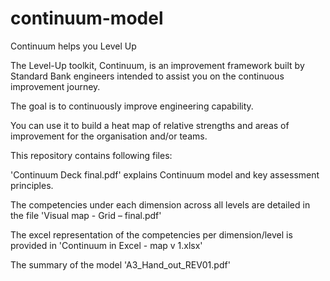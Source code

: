 # continuum-model

Continuum helps you Level Up

The Level-Up toolkit, Continuum, is an improvement framework built by Standard Bank engineers intended to assist you on the continuous improvement journey. 

The goal is to continuously improve engineering capability. 

You can use it to build a heat map of relative strengths and areas of improvement for the organisation and/or teams.

This repository contains following files:

  'Continuum Deck final.pdf' explains Continuum model and key assessment principles.

  The competencies under each dimension across all levels are detailed in the file 'Visual map - Grid – final.pdf' 

  The excel representation of the competencies per dimension/level is provided in 'Continuum in Excel - map v 1.xlsx'

  The summary of the model 'A3_Hand_out_REV01.pdf'


